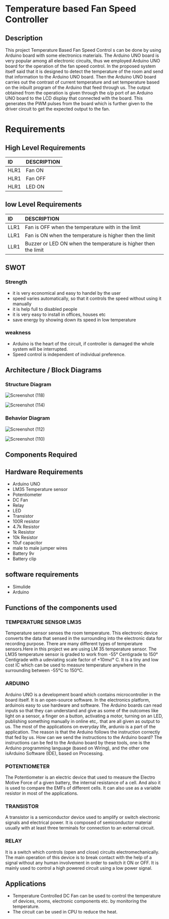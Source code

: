 # Temperature based Fan Speed Controller
## Description 
This project Temperature Based Fan Speed Control s can be done by using Arduino board with some electronics materials. The Arduino UNO board is very popular among all electronic circuits, thus we employed Arduino UNO board for the operation of the fan speed control. In the proposed system itself said that it is designed to detect the temperature of the room and send that information to the Arduino UNO board. Then the Arduino UNO board carries out the contrast of current temperature and set temperature based on the inbuilt program of the Arduino that feed through us. The output obtained from the operation is given through the o/p port of an Arduino UNO board to the LCD display that connected with the board. This generates the PWM pulses from the board which is further given to the driver circuit to get the expected output to the fan. 

# Requirements 
## High Level Requirements
|ID  |DESCRIPTION        |
|:---|:------------------|
|HLR1|Fan ON             | 
|HLR1|Fan OFF            |
|HLR1|LED  ON            |

## low Level Requirements 
|ID  |DESCRIPTION                                            |
|:---|:------------------------------------------------------|
|LLR1|Fan is OFF when the temperature with in the limit      |
|LLR1|Fan is ON when the temperature is higher then the limit|
|LLR1|Buzzer or LED ON when the temperature is higher then the limit|

## SWOT 
### Strength 

* it is very economical and easy to handel by the user
* speed varies automatically, so that it controls the speed without using it manually 
* it is help full to disabled people 
* it is very easy to install in offices, houses etc
* save energy by showing down its speed in low temperature 

### weakness 

* Arduino is the heart of the circuit, if controller is damaged the whole system will be interrupted.
* Speed control is independent of individual preference.



 

## Architecture / Block Diagrams 
### Structure Diagram 

![Screenshot (118)](https://user-images.githubusercontent.com/98865009/155737638-a534fa1d-e870-4313-9951-3ba12638c45e.png)



![Screenshot (114)](https://user-images.githubusercontent.com/98865009/155703826-b39094c9-c222-4778-accc-5769b3c528b6.png)

### Behavior Diagram 

![Screenshot (112)](https://user-images.githubusercontent.com/98865009/155706056-6b56cf4f-401e-4e4c-8a96-388e0980cc1c.png)



![Screenshot (110)](https://user-images.githubusercontent.com/98865009/155692430-6b594a41-1f56-4c49-a93a-4bb63ed3ce05.png)

## Components Required
## Hardware Requirements 
* Arduino UNO
* LM35 Temperature sensor 
* Potentiometer 
*  DC Fan
*  Relay
*  LED 
*  Transistor
*  100R resistor 
*  4.7k Resistor 
*  1k Resistor
*  10k Resistor 
*  10uf capacitor
*  male to male jumper wires
*  Battery 9v
*  Battery clip 

## software requirements
* Simulide
* Arduino

## Functions of the components used 
### TEMPERATURE SENSOR LM35
Temperature sensor senses the room temperature. This electronic device converts the data that sensed in the surrounding into the electronic data for recording purpose. There are many different types of temperature sensors.Here in this project we are using LM 35 temperature sensor. The LM35 temperature sensor is graded to work from -55° Centigrade to 150° Centigrade with a udeviating scale factor of +10mv/° C. It is a tiny and low cost IC which can be used to measure temperature anywhere in the surrounding between -55°C to 150°C.

### ARDUINO 
Arduino UNO is a development board which contains microcontroller in the board itself. It is an open-source software. In the electronics platform, arduinois easy to use hardware and software. The Arduino boards can read inputs so that they can understand and give as some of the outcomes like light on a sensor, a finger on a button, activating a motor, turning on an LED, publishing something manually in online etc,. that are all given as output to us. The most of the applications on everyday life, ardunio is a part of the application. The reason is that the Arduino follows the instruction correctly that fed by us. How can we send the instructions to the Arduino board? The instructions can be fed
to the Arduino board by these tools, one is the Arduino programming language (based on Wiring), and the other one isArduino Software (IDE), based on Processing.

### POTENTIOMETER
The Potentiometer is an electric device that used to measure the Electro Motive Force of a given battery, the internal resistance of a cell. And also it is used to compare the EMFs of different cells. It can also use as a variable resistor in most of the applications.


### TRANSISTOR
A transistor is a semiconductor device used to amplify or switch electronic signals and electrical power. It is composed of semiconductor material usually with at least three terminals for connection to an external circuit.

### RELAY
It is a switch which controls (open and close) circuits electromechanically. The main operation of this device is to break contact with the help of a signal without any human involvement in order to switch it ON or OFF. It is mainly used to control a high powered circuit using a low power signal.


## Applications
* Temperature Controlled DC Fan can be used to control the temperature of devices, rooms, electronic components etc. by monitoring the temperature.
* The circuit can be used in CPU to reduce the heat.

